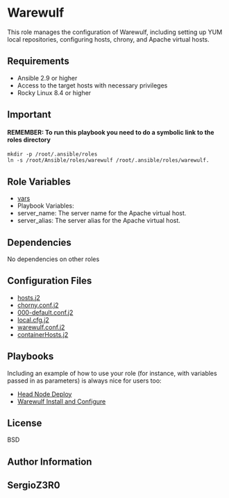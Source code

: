 Warewulf
=========

This role manages the configuration of Warewulf, including setting up YUM local repositories, configuring hosts, chrony, and Apache virtual hosts.

Requirements
------------

- Ansible 2.9 or higher
- Access to the target hosts with necessary privileges
- Rocky Linux 8.4 or higher

Important
----------
#### REMEMBER: To run this playbook you need to do a symbolic link to the roles directory

    mkdir -p /root/.ansible/roles
    ln -s /root/Ansible/roles/warewulf /root/.ansible/roles/warewulf.

Role Variables
--------------

- [vars](vars/main.yml)
- Playbook Variables:
- server_name: The server name for the Apache virtual host.
- server_alias: The server alias for the Apache virtual host.

Dependencies
------------

No dependencies on other roles

Configuration Files
------------

- [hosts.j2](confFiles/hosts.j2)
- [chorny.conf.j2](confFiles/chrony.conf.j2)
- [000-default.conf.j2](confFiles/000-default.conf.j2)
- [local.cfg.j2](confFiles/local.cfg.j2)
- [warewulf.conf.j2](confFiles/warewulf.conf.j2)
- [containerHosts.j2](confFiles/containerHosts.j2)

Playbooks
----------------

Including an example of how to use your role (for instance, with variables passed in as parameters) is always nice for users too:

- [Head Node Deploy](tasks/headNodeComplete.yml)
- [Warewulf Install and Configure](tasks/warewulfInstall.yml)

License
-------

BSD

Author Information
------------------

## SergioZ3R0
